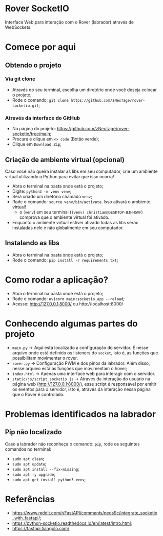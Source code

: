 # Rover SocketIO

Interface Web para interação com o Rover (labrador) através de WebSockets.

# Comece por aqui

## Obtendo o projeto

### Via git clone
- Através do seu terminal, escolha um diretório onde você deseja colocar o projeto;
- Rode o comando: `git clone https://github.com/zNexTage/rover-socketio.git`;

### Através da interface do GitHub
- Na página do projeto: https://github.com/zNexTage/rover-socketio/tree/main;
- Procure e clique em `<> code` (Botão verde);
- Clique em `Download Zip`;

## Criação de ambiente virtual (opcional)
Caso você não queira instalar as libs em seu computador, crie um ambiente virtual utilizando o Python para evitar que isso ocorra!
- Abra o terminal na pasta onde está o projeto;
- Digite: `python3 -m venv venv`;
- Será criado um diretório chamado `venv`;
- Rode o comando: `source venv/bin/activate`. Isso ativará o ambiente virtual! 
  - o (`venv`) em seu terminal (`(venv) christian@DESKTOP-BJHHGVF`) comprova que o ambiente virtual foi ativado.
- Enquanto o ambiente virtual estiver ativado todas as libs serão instaladas nele e não globalmente em seu computador.

## Instalando as libs
- Abra o terminal na pasta onde está o projeto;
- Rode o comando: `pip install -r requirements.txt`;

# Como rodar a aplicação?
- Abra o terminal na pasta onde está o projeto;
- Rode o comando: `uvicorn main:socketio_app --reload`;
- Acesse: http://127.0.0.1:8000/ ou http://localhost:8000/

# Conhecendo algumas partes do projeto
- `main.py` -> Aqui está localizado a configuração do servidor. É nesse arquivo onde está definido os listeners do `socket`, isto é, as funções que possibilitam movimentar o rover.
- `rover.py` -> Configuração PWM e dos pinos da labrador. Além disso, nesse arquivo está as funções que movimentam o hover;
- `index.html` -> Apenas uma interface web para interagir com o servidor.
- `static/js/script_socketio.js` -> Através da interação do usuário na página web (http://127.0.0.1:8000/), esse script é responsável por emitir os eventos para o servidor, isto é, através da interação nessa página que o Rover é controlado.

# Problemas identificados na labrador

## Pip não localizado
Caso a labrador não reconheça o comando: `pip`, rode os seguintes comandos no terminal:
  - `sudo apt clean`;
  - `sudo apt update`;
  - `sudo apt install --fix-missing`;
  - `sudo apt -y upgrade`;
  - `sudo apt-get install python3-venv`;

# Referências
- https://www.reddit.com/r/FastAPI/comments/neds9c/integrate_socketio_with_fastapi/;
- https://python-socketio.readthedocs.io/en/latest/intro.html;
- https://fastapi.tiangolo.com/

